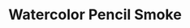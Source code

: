 ---
layout: product
title: "Watercolor Pencil Smoke "
price: "150" 
desc: "Drvene bojice"
img_path: "/assets/img/AK10003.webp"
brand: "AK"
available: true
special_offer: false
new: false
soon: false
cat: "060000"
subcat: "060200"
subsubcat: "00"
sifra: "AK10003"
popular: false
---